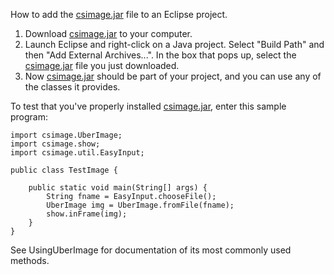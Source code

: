 How to add the [csimage.jar](http://csed.googlecode.com/files/csimage.jar) file to an Eclipse project.

  1. Download [csimage.jar](http://csed.googlecode.com/files/csimage.jar) to your computer.
  1. Launch Eclipse and right-click on a Java project. Select "Build Path" and then "Add External Archives...". In the box that pops up, select the [csimage.jar](http://csed.googlecode.com/files/csimage.jar) file you just downloaded.
  1. Now [csimage.jar](http://csed.googlecode.com/files/csimage.jar) should be part of your project, and you can use any of the classes it provides.

To test that you've properly installed [csimage.jar](http://csed.googlecode.com/files/csimage.jar), enter this sample program:

```
import csimage.UberImage;
import csimage.show;
import csimage.util.EasyInput;

public class TestImage {

	public static void main(String[] args) {
		String fname = EasyInput.chooseFile();
		UberImage img = UberImage.fromFile(fname);
		show.inFrame(img);
	}
}
```

See UsingUberImage for documentation of its most commonly used methods.
